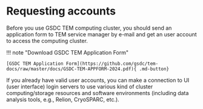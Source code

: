 # Requesting accounts

Before you use GSDC TEM computing cluster, you should send an application form to TEM service manager by e-mail and get an user account to access the computing cluster.

!!! note "Download GSDC TEM Application Form"

    [GSDC TEM Application Form](https://github.com/gsdc/tem-docs/raw/master/docs/GSDC-TEM-APPFORM-2024.pdf){ .md-button}

If you already have valid user accounts, you can make a connection to UI (user interface) login servers to use various kind of cluster computing/storage resources and software environments (including data analysis tools, e.g., Relion, CryoSPARC, etc.).